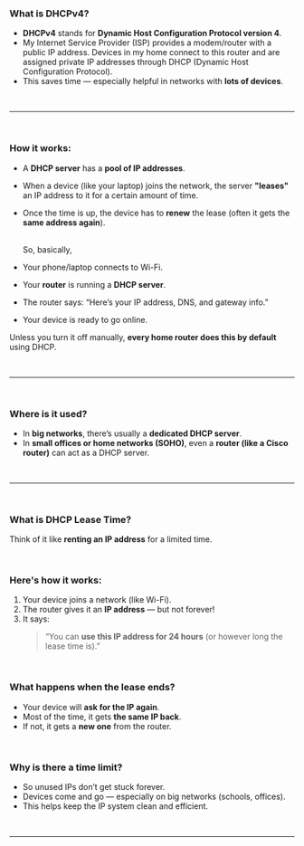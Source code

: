 
### **What is DHCPv4?**

- **DHCPv4** stands for **Dynamic Host Configuration Protocol version 4**.
- My Internet Service Provider (ISP) provides a modem/router with a public IP address. Devices in my home connect to this router and are assigned private IP addresses through DHCP (Dynamic Host Configuration Protocol).
- This saves time — especially helpful in networks with **lots of devices**.

<br>

___

<br>

### **How it works:**

- A **DHCP server** has a **pool of IP addresses**.
- When a device (like your laptop) joins the network, the server **"leases"** an IP address to it for a certain amount of time.
- Once the time is up, the device has to **renew** the lease (often it gets the **same address again**).


  <br>
  So, basically, 
  <br>

- Your phone/laptop connects to Wi-Fi.
- Your **router** is running a **DHCP server**.
- The router says: “Here’s your IP address, DNS, and gateway info.”
- Your device is ready to go online.

Unless you turn it off manually, **every home router does this by default** using DHCP.

<br>

___

<br>

### **Where is it used?**

- In **big networks**, there’s usually a **dedicated DHCP server**.
- In **small offices or home networks (SOHO)**, even a **router (like a Cisco router)** can act as a DHCP server.

<br>

___

<br>



### What is **DHCP Lease Time**?

Think of it like **renting an IP address** for a limited time.

<br>

### Here's how it works:

1. Your device joins a network (like Wi-Fi).
2. The router gives it an **IP address** — but not forever!
3. It says:  
   > “You can **use this IP address for 24 hours** (or however long the lease time is).”

<br>

### What happens when the lease ends?

- Your device will **ask for the IP again**.
- Most of the time, it gets **the same IP back**.
- If not, it gets a **new one** from the router.

<br>

### Why is there a time limit?

- So unused IPs don’t get stuck forever.
- Devices come and go — especially on big networks (schools, offices).
- This helps keep the IP system clean and efficient.



<br>

___

<br>

